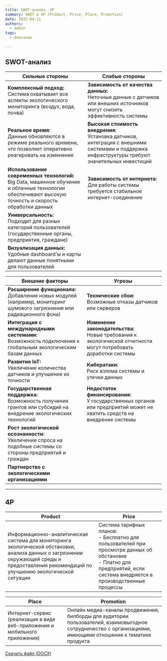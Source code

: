 ```yaml
---
title: SWOT-анализ, 4P
summary: SWOT и 4P (Product, Price, Place, Promotion)
date: 2025-04-11
authors:
  - admin
tags:
  - Описание

---
```


## SWOT-анализ

| Сильные стороны | Слабые стороны |
|----------------|----------------|
| **Комплексный подход:**<br>Система охватывает все аспекты экологического мониторинга (воздух, вода, почва) | **Зависимость от качества данных:**<br>Неточные данные с датчиков или внешних источников могут снизить эффективность системы |
| **Реальное время:**<br>Данные обновляются в режиме реального времени, что позволяет оперативно реагировать на изменения | **Высокая стоимость внедрения:**<br>Установка датчиков, интеграция с внешними системами и поддержка инфраструктуры требуют значительных инвестиций |
| **Использование современных технологий:**<br>Big Data, машинное обучение и облачные технологии обеспечивают высокую точность и скорость обработки данных | **Зависимость от интернета:**<br>Для работы системы требуется стабильное интернет-соединение |
| **Универсальность:**<br>Подходит для разных категорий пользователей (государственные органы, предприятия, граждане) |  |
| **Визуализация данных:**<br>Удобные dashboard'ы и карты делают данные понятными для пользователей |  |

| Внешние факторы | Угрозы |
|----------------|--------|
| **Расширение функционала:**<br>Добавление новых модулей (например, мониторинг шумового загрязнения или радиационного фона) | **Технические сбои:**<br>Возможные отказы датчиков или серверов |
| **Интеграция с международными системами:**<br>Возможность подключения к глобальным экологическим базам данных | **Изменение законодательства:**<br>Новые требования к экологической отчетности могут потребовать доработки системы |
| **Развитие IoT:**<br>Увеличение количества датчиков и улучшение их точности | **Кибератаки:**<br>Риск взлома системы и утечки данных |
| **Государственная поддержка:**<br>Возможность получения грантов или субсидий на внедрение экологических технологий | **Недостаток финансирования:**<br>У государственных органов или предприятий может не хватить средств на внедрение системы |
| **Рост экологической осознанности:**<br>Увеличение спроса на подобные системы со стороны предприятий и граждан |  |
| **Партнерство с экологическими организациями** |  |

---

## 4P

| Product | Price |
|---------|-------|
| Информационно-аналитическая система для мониторинга экологической обстановки, анализа данных о загрязнении окружающей среды и предоставления рекомендаций по улучшению экологической ситуации | Система тарифных планов:<br>- Бесплатно для пользователей при просмотре данных об обстановке<br>- Платно для предприятий, если система внедряется в производственные процессы |

| Place | Promotion |
|-------|-----------|
| Интернет-сервис (реализация в виде веб-приложения и мобильного приложения) | Онлайн медиа-каналы продвижения, билборды для аудитории пользователей, взаимовыгодное сотрудничество с организациями, имеющими отношение к тематике продукта |

<a href="https://github.com/ngalatsan/ngalatsan.github.io/blob/main/files/Галацан_описание_SWOT_4P.docx" class="btn btn-primary" download>
  <i class="fas fa-download mr-2"></i>Скачать файл (DOCX)
</a>